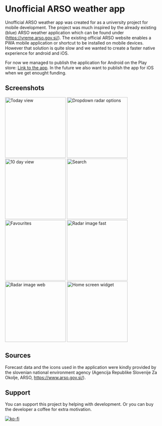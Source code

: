 # Unofficial ARSO weather app

Unofficial ARSO weather app was created for as a university project for mobile development. The project was much inspired by the already existing (blue) ARSO weather application which can be found under (https://vreme.arso.gov.si/). The existing official ARSO website enables a PWA mobile application or shortcut to be installed on mobile devices. However that solution is quite slow and we wanted to create a faster native experience for android and iOS.<br>

For now we managed to publish the application for Android on the Play store: [Link to the app](https://play.google.com/store/apps/details?id=com.vitoabeln.arsovreme&pli=1). 
In the future we also want to publish the app for iOS when we get enought funding.

## Screenshots
<p float="left">
  <img src="https://github.com/otiv33/arso_app/blob/master/screenshots/1-today.jpg?raw=true" alt="Today view" width="200"/>
  <img src="https://github.com/otiv33/arso_app/blob/master/screenshots/2-dropdown.jpg?raw=true" alt="Dropdown radar options" width="200"/>
  <img src="https://github.com/otiv33/arso_app/blob/master/screenshots/3-10day.jpg?raw=true" alt="10 day view" width="200"/>
  <img src="https://github.com/otiv33/arso_app/blob/master/screenshots/4-search.jpg?raw=true" alt="Search" width="200"/>
  <img src="https://github.com/otiv33/arso_app/blob/master/screenshots/5-favourites.jpg?raw=true" alt="Favourites" width="200"/>
  <img src="https://github.com/otiv33/arso_app/blob/master/screenshots/6-radarFast.jpg?raw=true" alt="Radar image fast" width="200"/>
  <img src="https://github.com/otiv33/arso_app/blob/master/screenshots/7-radarWeb.jpg?raw=true" alt="Radar image web" width="200"/>
  <img src="https://github.com/otiv33/arso_app/blob/master/screenshots/8-widget.jpg?raw=true" alt="Home screen widget" width="200"/>
</p>

## Sources
Forecast data and the icons used in the application were kindly provided by the slovenian national environment agency (Agencija Republike Slovenije Za Okolje, ARSO, https://www.arso.gov.si/).

## Support
You can support this project by helping with development. Or you can buy the developer a coffee for extra motivation.

[![ko-fi](https://ko-fi.com/img/githubbutton_sm.svg)](https://ko-fi.com/M4M6GO4AN)

